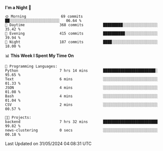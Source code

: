 <!--START_SECTION:waka-->
**I'm a Night 🦉** 

```text
🌞 Morning                69 commits          ██░░░░░░░░░░░░░░░░░░░░░░░   06.64 % 
🌆 Daytime                368 commits         █████████░░░░░░░░░░░░░░░░   35.42 % 
🌃 Evening                415 commits         ██████████░░░░░░░░░░░░░░░   39.94 % 
🌙 Night                  187 commits         ████░░░░░░░░░░░░░░░░░░░░░   18.00 % 
```


📊 **This Week I Spent My Time On** 

```text
💬 Programming Languages: 
Python                   7 hrs 14 mins       ████████████████████████░   95.65 % 
Text                     6 mins              ░░░░░░░░░░░░░░░░░░░░░░░░░   01.33 % 
JSON                     4 mins              ░░░░░░░░░░░░░░░░░░░░░░░░░   01.08 % 
Bash                     4 mins              ░░░░░░░░░░░░░░░░░░░░░░░░░   01.04 % 
CSV                      2 mins              ░░░░░░░░░░░░░░░░░░░░░░░░░   00.57 % 

🐱‍💻 Projects: 
backend                  7 hrs 32 mins       █████████████████████████   99.82 % 
news-clustering          0 secs              ░░░░░░░░░░░░░░░░░░░░░░░░░   00.18 % 
```


 Last Updated on 31/05/2024 04:08:31 UTC
<!--END_SECTION:waka-->
